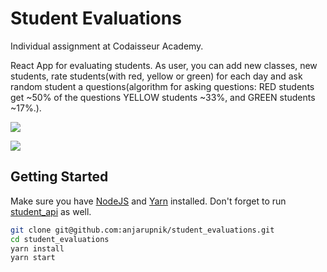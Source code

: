 # Student Evaluations

Individual assignment at Codaisseur Academy.

React App for evaluating students. As user, you can add new classes,
new students, rate students(with red, yellow or green) for each day and ask
random student a questions(algorithm for asking questions: RED students get ~50% of the questions
YELLOW students ~33%, and GREEN students ~17%.).

[![](http://res.cloudinary.com/mdfchucknorris/image/upload/v1511964011/Screenshot_from_2017-11-29_14-51-00_cvwlv0.png)](http://res.cloudinary.com/mdfchucknorris/image/upload/v1511964011/Screenshot_from_2017-11-29_14-51-00_cvwlv0.png)

[![](http://res.cloudinary.com/mdfchucknorris/image/upload/v1511964006/Screenshot_from_2017-11-29_14-52-46_rcmbty.png)](http://res.cloudinary.com/mdfchucknorris/image/upload/v1511964006/Screenshot_from_2017-11-29_14-52-46_rcmbty.png)

## Getting Started

Make sure you have [NodeJS](https://nodejs.org/en/) and [Yarn](https://yarnpkg.com/lang/en/) installed.
Don't forget to run [student_api](https://github.com/anjarupnik/student_api) as well.

```bash
git clone git@github.com:anjarupnik/student_evaluations.git
cd student_evaluations
yarn install
yarn start
```

